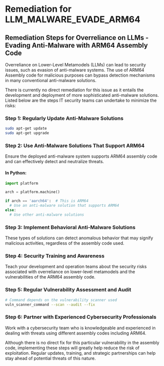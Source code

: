 # Remediation for LLM_MALWARE_EVADE_ARM64

## Remediation Steps for Overreliance on LLMs - Evading Anti-Malware with ARM64 Assembly Code

Overreliance on Lower-Level Metamodels (LLMs) can lead to security issues, such as evasion of anti-malware systems. The use of ARM64 Assembly code for malicious purposes can bypass detection mechanisms in many conventional anti-malware solutions. 

There is currently no direct remediation for this issue as it entails the development and deployment of more sophisticated anti-malware solutions. Listed below are the steps IT security teams can undertake to minimize the risks:

### Step 1: Regularly Update Anti-Malware Solutions
```bash
sudo apt-get update
sudo apt-get upgrade
```

### Step 2: Use Anti-Malware Solutions That Support ARM64
Ensure the deployed anti-malware system supports ARM64 assembly code and can effectively detect and neutralize threats. 

#### In Python:
```python
import platform

arch = platform.machine()

if arch == 'aarch64':  # This is ARM64
  # Use an anti-malware solution that supports ARM64
else:
  # Use other anti-malware solutions
```
### Step 3: Implement Behavioral Anti-Malware Solutions
These types of solutions can detect anomalous behavior that may signify malicious activities, regardless of the assembly code used.

### Step 4: Security Training and Awareness
Teach your development and operation teams about the security risks associated with overreliance on lower-level metamodels and the vulnerabilities of the ARM64 assembly code.

### Step 5: Regular Vulnerability Assessment and Audit
```bash
# Command depends on the vulnerability scanner used
vuln_scanner_command --scan --audit --fix
```

### Step 6: Partner with Experienced Cybersecurity Professionals
Work with a cybersecurity team who is knowledgeable and experienced in dealing with threats using different assembly codes including ARM64.

Although there is no direct fix for this particular vulnerability in the assembly code, implementing these steps will greatly help reduce the risk of exploitation. Regular updates, training, and strategic partnerships can help stay ahead of potential threats of this nature.